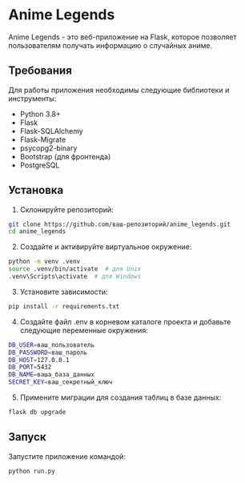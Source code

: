 # Anime Legends

Anime Legends - это веб-приложение на Flask, которое позволяет пользователям получать информацию о случайных аниме. 

## Требования

Для работы приложения необходимы следующие библиотеки и инструменты:

- Python 3.8+
- Flask
- Flask-SQLAlchemy
- Flask-Migrate
- psycopg2-binary
- Bootstrap (для фронтенда)
- PostgreSQL

## Установка

1. Склонируйте репозиторий:

```bash
git clone https://github.com/ваш-репозиторий/anime_legends.git
cd anime_legends
```
2. Создайте и активируйте виртуальное окружение:
```bash
python -m venv .venv
source .venv/bin/activate  # для Unix
.venv\Scripts\activate  # для Windows
```

3. Установите зависимости:
```bash
pip install -r requirements.txt
```
4. Создайте файл .env в корневом каталоге проекта и добавьте следующие переменные окружения:
```bash
DB_USER=ваш_пользователь
DB_PASSWORD=ваш_пароль
DB_HOST=127.0.0.1
DB_PORT=5432
DB_NAME=ваша_база_данных
SECRET_KEY=ваш_секретный_ключ
```
5. Примените миграции для создания таблиц в базе данных:
```bash
flask db upgrade
```

## Запуск
Запустите приложение командой:
```bash
python run.py
```

